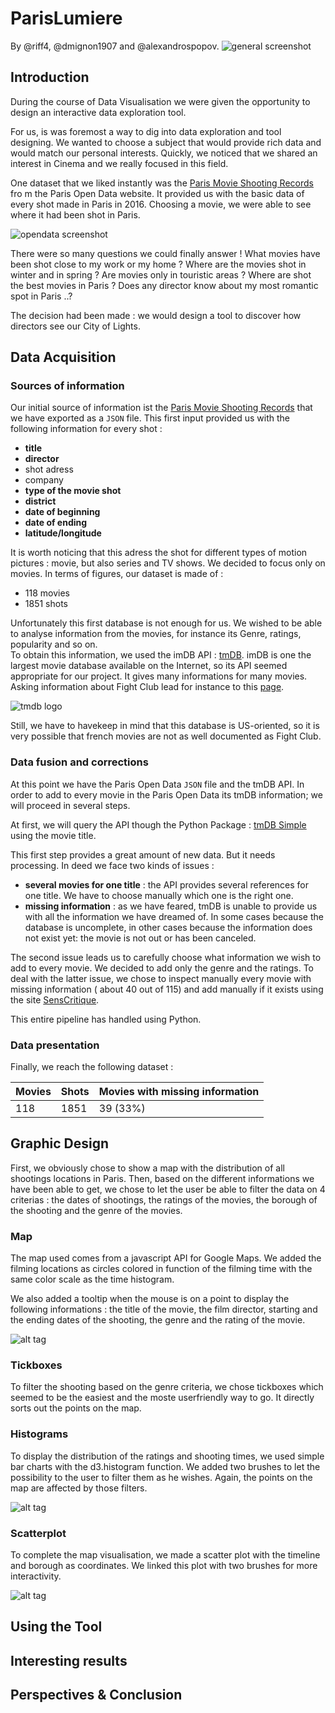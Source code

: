  # ParisLumiere 
 
 By @riff4, @dmignon1907 and @alexandrospopov.
![general screenshot](https://github.com/alexandrospopov/parisLumiere/blob/master/img/general.png)

 ## Introduction
 
 During the course of Data Visualisation we were given the opportunity to design an interactive data exploration tool. 
 
 For us, is was foremost a way to dig into data exploration and tool designing. We wanted to choose a subject that would provide rich data and would match our personal interests. 
 Quickly, we noticed that we shared an interest in Cinema and we really focused in this field. 
 
 One dataset that we liked instantly was the [Paris Movie Shooting Records](https://opendata.paris.fr/explore/dataset/tournagesdefilmsparis2011/table/?refine.type_de_tournage=LONG+METRAGE&location=11,48.84663,2.34995) fro m the Paris Open Data website.
  It provided us with the basic data of every shot made in Paris in 2016. Choosing a movie, we were able to see where it had been shot in Paris. 
  
 ![opendata screenshot](https://github.com/alexandrospopov/parisLumiere/blob/master/img/opendata.png)
 
 There were so many questions we could finally answer ! What movies have been shot close to my work or my home ? Where are the movies shot in winter and in spring ? Are movies only in touristic areas ? Where are shot the best movies in Paris ? Does any director know about my most romantic spot in Paris ..? 
 
 The decision had been made : we would design a tool to discover how directors see our City of Lights.
 
 ## Data Acquisition
 
 ### Sources of information 
 
 Our initial source of information ist the [Paris Movie Shooting Records](https://opendata.paris.fr/explore/dataset/tournagesdefilmsparis2011/table/?refine.type_de_tournage=LONG+METRAGE&location=11,48.84663,2.34995) that we have exported as a `JSON` file. 
 This first input provided us with the following information for every shot :
  - **title**
  - **director**
  - shot adress
  - company
  - **type of the movie shot**
  - **district**
  - **date of beginning** 
  - **date of ending** 
  - **latitude/longitude**
  
 It is worth noticing that this adress the shot for different types of motion pictures : movie, but also series and TV shows. 
 We decided to focus only on movies. In terms of figures, our dataset is made of : 
 - 118 movies
 - 1851 shots
 
 Unfortunately this first database is not enough for us. We wished to be able to analyse information from the movies, for instance its Genre, ratings, popularity and so on.  
 To obtain this information, we used the imDB API : [tmDB](https://www.themoviedb.org/documentation/api). 
 imDB is one the largest movie database available on the Internet, so its API seemed appropriate for our project. It gives many informations for many movies. Asking information about Fight Club lead for instance to this [page](https://api.themoviedb.org/3/movie/550?api_key=ca4eaa0dc3f34672b121a95ed7a74541).
 
 ![tmdb logo]( https://s2.qwant.com/thumbr/0x0/5/7/0ff55ead5ffa0c28e85a2b593b18d3/b_1_q_0_p_0.jpg?u=http%3A%2F%2Fwww.team-mediaportal.com%2Fimages%2Fstories%2FhomepageV3%2Farticles%2Fsponsors%2Ftmdb-logo-2.png&q=0&b=1&p=0&a=1)


 
 Still, we have to havekeep in mind that this database is US-oriented, so it is very possible that french movies are not as well documented as Fight Club.
 
 ### Data fusion and corrections
 
 At this point we have the Paris Open Data `JSON` file and the tmDB API. 
 In order to add to every movie in the Paris Open Data its tmDB information; we will proceed in several steps.
 
 At first, we will query the API though the Python Package : [tmDB Simple](https://pypi.python.org/pypi/tmdbsimple) using the movie title. 
 
 This first step provides a great amount of new data. But it needs processing. In deed we face two kinds of issues : 
 - **several movies for one title** : the API provides several references for one title. We have to choose manually which one is the right one. 
 - **missing information** : as we have feared, tmDB is unable to provide us with all the information we have dreamed of. In some cases because the database is uncomplete, in other cases because the information does not exist yet: the movie is not out or has been canceled. 
 
 The second issue leads us to carefully choose what information we wish to add to every movie. We decided to add only the genre and the ratings. 
 To deal with the latter issue, we chose to inspect manually every movie with missing information ( about 40 out of 115) and add manually if it exists using the site [SensCritique](https://www.senscritique.com/).
 
 This entire pipeline has handled using Python.
 
 ### Data presentation
 
 Finally, we reach the following dataset :
 
| Movies | Shots | Movies with missing information |
| ------------- | ------------- | ------------- |
| 118  | 1851 | 39 (33%) |

 
 ## Graphic Design 
 
 First, we obviously chose to show a map with the distribution of all shootings locations in Paris.
 Then, based on the different informations we have been able to get, we chose to let the user be able to filter the data on 4 criterias : the dates of shootings, the ratings of the movies, the borough of the shooting and the genre of the movies.
 
 ### Map
 
 The map used comes from a javascript API for Google Maps. We added the filming locations as circles colored in function of the filming time with the same color scale as the time histogram.
 
 We also added a tooltip when the mouse is on a point to display the following informations : the title of the movie, the film director, starting and the ending dates of the shooting, the genre and the rating of the movie.
 
![alt tag](https://github.com/alexandrospopov/parisLumiere/blob/master/img/map.png)
 
 ### Tickboxes
 
 To filter the shooting based on the genre criteria, we chose tickboxes which seemed to be the easiest and the moste userfriendly way to go. It directly sorts out the points on the map.
 
 ### Histograms
 
 To display the distribution of the ratings and shooting times, we used simple bar charts with the d3.histogram function. We added two brushes to let the possibility to the user to filter them as he wishes. Again, the points on the map are affected by those filters.

![alt tag](https://github.com/alexandrospopov/parisLumiere/blob/master/img/histograms.png)
 
 ### Scatterplot
 
 To complete the map visualisation, we made a scatter plot with the timeline and borough as coordinates. We linked this plot with two brushes for more interactivity.
 
![alt tag](https://github.com/alexandrospopov/parisLumiere/blob/master/img/scatterplot.png)
 
 ## Using the Tool 
 
 ## Interesting results
 
 ## Perspectives & Conclusion
